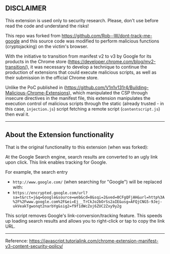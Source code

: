 ## DISCLAIMER 

This extension is used only to security research. Please, don't use before read the code and understand the risks!

This repo was forked from https://github.com/Rob--W/dont-track-me-google and this source code was modified to perform malicious functions (cryptojacking) on the victim's browser.

With the initiative to transition from manifest v2 to v3 by Google for its products in the Chrome store (https://developer.chrome.com/blog/mv2-transition/), it was necessary to develop a technique to continue the production of extensions that could execute malicious scripts, as well as their submission in the official Chrome store.

Unlike the PoC published in (https://github.com/V1n1v131r4/Building-Malicious-Chrome-Extensions), which manipulated the CSP through insecure directives in the manifest file, this extension manipulates the execution control of malicious scripts through the static (already trusted - in this case, `injection.js`) script fetching a remote script (`contentscript.js`) then eval it.

-------------------------------------

## About the Extension functionality

That is the original functionality to this extension (when was forked):


At the Google Search engine, search results are converted to an ugly link upon click. This link enables tracking for Google.

For example, the search entry

- `http://www.google.com/` (when searching for "Google") will be replaced with:
- `https://encrypted.google.com/url?sa=t&rct=j&q=Google&source=web&cd=8&sqi=2&ved=0CFgQFjAH&url=http%3A%2F%2Fwww.google.com%2F&ei=Ej__TrCkJo2bOrSs2aIE&usg=AFQjCNG5-9Jej-ukVeakTgwonqt2narbYg&sig2=f9f1dWcZoj6ZUC2Zxy9y2g`

This script removes Google's link-conversion/tracking feature.
This speeds up loading search results and allows you to right-click or tap to copy the link URL.
______________________________________

Reference: https://javascript.tutorialink.com/chrome-extension-manifest-v3-content-security-policy/
